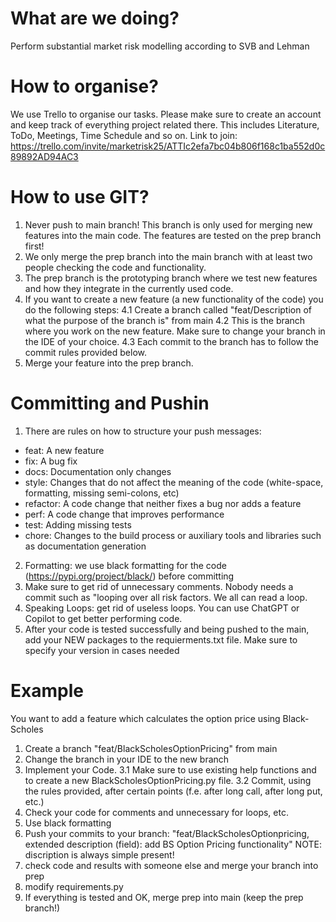 # What are we doing?
Perform substantial market risk modelling according to SVB and Lehman 

# How to organise?

We use Trello to organise our tasks. Please make sure to create an account and keep track of everything project related there. This includes Literature, ToDo, Meetings, Time Schedule and so on. Link to join: https://trello.com/invite/marketrisk25/ATTIc2efa7bc04b806f168c1ba552d0c89892AD94AC3

# How to use GIT?

1. Never push to main branch! This branch is only used for merging new features into the main code. The features are tested on the prep branch first!
2. We only merge the prep branch into the main branch with at least two people checking the code and functionality.
3. The prep branch is the prototyping branch where we test new features and how they integrate in the currently used code. 
4. If you want to create a new feature (a new functionality of the code) you do the following steps:
  4.1 Create a branch called "feat/Description of what the purpose of the branch is" from main
  4.2 This is the branch where you work on the new feature. Make sure to change your branch in the IDE of your choice.
  4.3 Each commit to the branch has to follow the commit rules provided below.
5. Merge your feature into the prep branch. 

# Committing and Pushin

1. There are rules on how to structure your push messages:
  - feat: A new feature
  - fix: A bug fix
  - docs: Documentation only changes
  - style: Changes that do not affect the meaning of the code (white-space, formatting, missing semi-colons, etc)
  - refactor: A code change that neither fixes a bug nor adds a feature
  - perf: A code change that improves performance
  - test: Adding missing tests
  - chore: Changes to the build process or auxiliary tools and libraries such as documentation generation
2. Formatting: we use black formatting for the code (https://pypi.org/project/black/) before committing
3. Make sure to get rid of unnecessary comments. Nobody needs a commit such as "looping over all risk factors. We all can read a loop.
4. Speaking Loops: get rid of useless loops. You can use ChatGPT or Copilot to get better performing code.
5. After your code is tested successfully and being pushed to the main, add your NEW packages to the requierments.txt file. Make sure to specify your version in cases needed

# Example

You want to add a feature which calculates the option price using Black-Scholes
1. Create a branch "feat/BlackScholesOptionPricing" from main
2. Change the branch in your IDE to the new branch
3. Implement your Code.
  3.1 Make sure to use existing help functions and to create a new BlackScholesOptionPricing.py file.
  3.2 Commit, using the rules provided, after certain points (f.e. after long call, after long put, etc.)
5. Check your code for comments and unnecessary for loops, etc. 
6. Use black formatting 
7. Push your commits to your branch: "feat/BlackScholesOptionpricing, extended description (field): add BS Option Pricing functionality"
  NOTE: discription is always simple present!
9. check code and results with someone else and merge your branch into prep
10. modify requirements.py
11. If everything is tested and OK, merge prep into main (keep the prep branch!)
